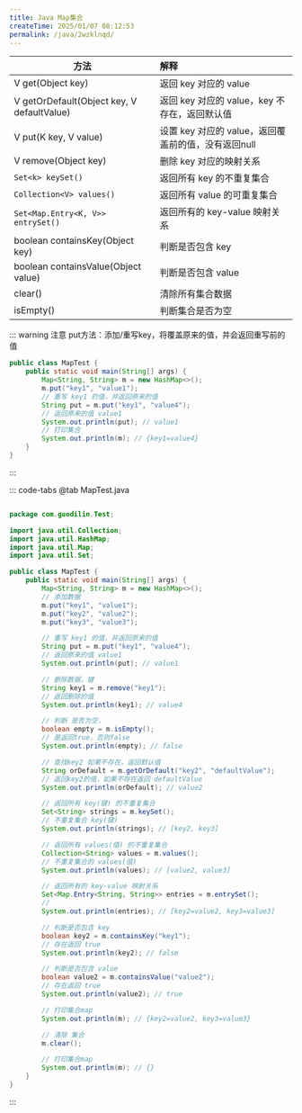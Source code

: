 ```yaml
---
title: Java Map集合
createTime: 2025/01/07 08:12:53
permalink: /java/2wzklnqd/
---
```


| 方法                                       | 解释                                                |
| ------------------------------------------ | :-------------------------------------------------- |
| V get(Object key)                          | 返回 key 对应的 value                               |
| V getOrDefault(Object key, V defaultValue) | 返回 key 对应的 value，key 不存在，返回默认值       |
| V put(K key, V value)                      | 设置 key 对应的 value，返回覆盖前的值，没有返回null |
| V remove(Object key)                       | 删除 key 对应的映射关系                             |
| `Set<k> keySet()`                          | 返回所有 key 的不重复集合                           |
| `Collection<V> values()`                   | 返回所有 value 的可重复集合                         |
| `Set<Map.Entry<K, V>> entrySet()`          | 返回所有的 key-value 映射关系                       |
| boolean containsKey(Object key)            | 判断是否包含 key                                    |
| boolean containsValue(Object value)        | 判断是否包含 value                                  |
| clear()                                    | 清除所有集合数据                                    |
| isEmpty()                                  | 判断集合是否为空                                    |

::: warning 注意
put方法：添加/重写key，将覆盖原来的值，并会返回重写前的值
```java
public class MapTest {
    public static void main(String[] args) {
        Map<String, String> m = new HashMap<>();
        m.put("key1", "value1");
        // 重写 key1 的值，并返回原来的值
        String put = m.put("key1", "value4");
        // 返回原来的值 value1
        System.out.println(put); // value1
        // 打印集合
        System.out.println(m); // {key1=value4}
    }
}
```
:::

::: code-tabs
@tab MapTest.java

```java 

package com.guodilin.Test;

import java.util.Collection;
import java.util.HashMap;
import java.util.Map;
import java.util.Set;

public class MapTest {
    public static void main(String[] args) {
        Map<String, String> m = new HashMap<>();
        // 添加数据
        m.put("key1", "value1");
        m.put("key2", "value2");
        m.put("key3", "value3");

        // 重写 key1 的值，并返回原来的值
        String put = m.put("key1", "value4");
        // 返回原来的值 value1
        System.out.println(put); // value1

        // 删除数据，键
        String key1 = m.remove("key1");
        // 返回删除的值
        System.out.println(key1); // value4

        // 判断 是否为空，
        boolean empty = m.isEmpty();
        // 是返回true，否则false
        System.out.println(empty); // false

        // 查找key2 如果不存在，返回默认值
        String orDefault = m.getOrDefault("key2", "defaultValue");
        // 返回key2的值，如果不存在返回 defaultValue
        System.out.println(orDefault); // value2

        // 返回所有 key(键) 的不重复集合
        Set<String> strings = m.keySet();
        // 不重复集合 key(键)
        System.out.println(strings); // [key2, key3]

        // 返回所有 values(值) 的不重复集合
        Collection<String> values = m.values();
        // 不重复集合的 values(值)
        System.out.println(values); // [value2, value3]

        // 返回所有的 key-value 映射关系
        Set<Map.Entry<String, String>> entries = m.entrySet();
        //
        System.out.println(entries); // [key2=value2, key3=value3]

        // 判断是否包含 key
        boolean key2 = m.containsKey("key1");
        // 存在返回 true
        System.out.println(key2); // false

        // 判断是否包含 value
        boolean value2 = m.containsValue("value2");
        // 存在返回 true
        System.out.println(value2); // true

        // 打印集合map
        System.out.println(m); // {key2=value2, key3=value3}

        // 清除 集合
        m.clear();

        // 打印集合map
        System.out.println(m); // {}
    }
}

```
:::